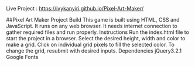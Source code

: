 Live Project : https://ivykanyiri.github.io/Pixel-Art-Maker/

##Pixel Art Maker Project
Build
This game is built using HTML, CSS and JavaScript.
It runs on any web browser.
It needs internet connection to gather required files and run properly.
Instructions
Run the index.html file to start the project in a browser.
Select the desired height, width and color to make a grid.
Click on individual grid pixels to fill the selected color.
To change the grid, resubmit with desired inputs.
Dependencies
jQuery3.2.1
Google Fonts
